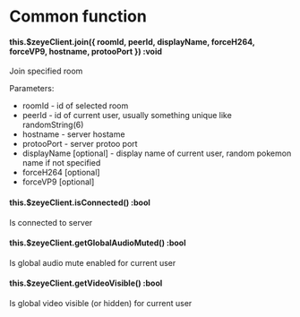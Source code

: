 # Common function

#### this.$zeyeClient.join({ roomId, peerId, displayName, forceH264, forceVP9, hostname, protooPort }) :void
Join specified room

Parameters:
- roomId - id of selected room
- peerId - id of current user, usually something unique like randomString(6)
- hostname - server hostame
- protooPort - server protoo port
- displayName [optional] - display name of current user, random pokemon name if not specified
- forceH264 [optional]
- forceVP9 [optional]


#### this.$zeyeClient.isConnected() :bool
Is connected to server


#### this.$zeyeClient.getGlobalAudioMuted() :bool
Is global audio mute enabled for current user


#### this.$zeyeClient.getVideoVisible() :bool
Is global video visible (or hidden) for current user